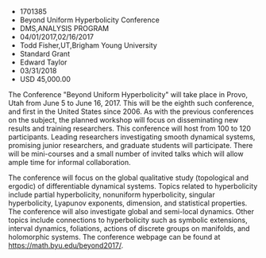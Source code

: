 
* 1701385
* Beyond Uniform Hyperbolicity Conference
* DMS,ANALYSIS PROGRAM
* 04/01/2017,02/16/2017
* Todd Fisher,UT,Brigham Young University
* Standard Grant
* Edward Taylor
* 03/31/2018
* USD 45,000.00

The Conference "Beyond Uniform Hyperbolicity" will take place in Provo, Utah
from June 5 to June 16, 2017. This will be the eighth such conference, and first
in the United States since 2006. As with the previous conferences on the
subject, the planned workshop will focus on disseminating new results and
training researchers. This conference will host from 100 to 120 participants.
Leading researchers investigating smooth dynamical systems, promising junior
researchers, and graduate students will participate. There will be mini-courses
and a small number of invited talks which will allow ample time for informal
collaboration.

The conference will focus on the global qualitative study (topological and
ergodic) of differentiable dynamical systems. Topics related to hyperbolicity
include partial hyperbolicity, nonuniform hyperbolicity, singular hyperbolicity,
Lyapunov exponents, dimension, and statistical properties. The conference will
also investigate global and semi-local dynamics. Other topics include
connections to hyperbolicity such as symbolic extensions, interval dynamics,
foliations, actions of discrete groups on manifolds, and holomorphic systems.
The conference webpage can be found at https://math.byu.edu/beyond2017/.
